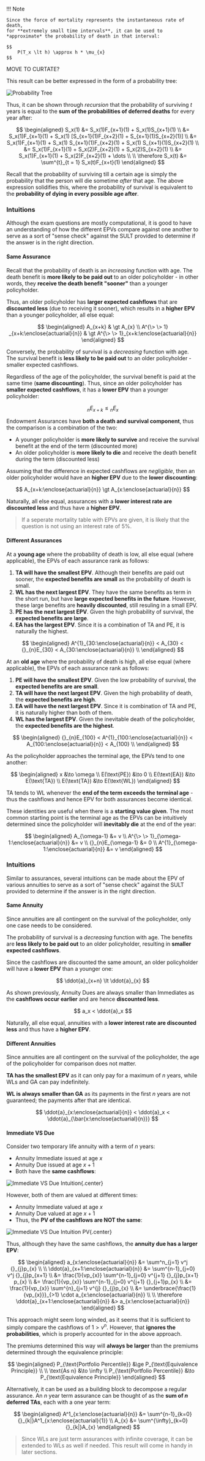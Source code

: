 !!! Note

    Since the force of mortality represents the instantaneous rate of death,
    for **extremely small time intervals**, it can be used to *approximate* the probability of death in that interval:

    $$
        P(T_x \lt h) \approx h * \mu_{x}
    $$

MOVE TO CURTATE?

This result can be better expressed in the form of a probability tree:

<!-- Self Made -->
![Probability Tree](Assets/1.%20Survival%20Models.md/Probability%20Tree.png)

Thus, it can be shown through *recursion* that the probability of surviving $t$ years is equal to the **sum of the probabilities of deferred deaths** for every year after:

$$
\begin{aligned}
    S_x(1)
    &= S_x(1)F_{x+1}(1) + S_x(1)S_{x+1}(1) \\
    &= S_x(1)F_{x+1}(1) + S_x(1) [S_{x+1}(1)F_{x+2}(1) + S_{x+1}(1)S_{x+2}(1)] \\
    &= S_x(1)F_{x+1}(1) + S_x(1) S_{x+1}(1)F_{x+2}(1) + S_x(1) S_{x+1}(1)S_{x+2}(1) \\
    &= S_x(1)F_{x+1}(1) + S_x(2)F_{x+2}(1) + S_x(2)S_{x+2}(1) \\
    &= S_x(1)F_{x+1}(1) + S_x(2)F_{x+2}(1) + \dots \\
    \\
    \therefore S_x(t) &= \sum^{t}_{t = 1} S_x(t)F_{x+t}(1)
\end{aligned}
$$

Recall that the probability of surviving till a certain age is simply the probability that the person will die sometime *after* that age. The above expression solidifies this, where the probability of survival is equivalent to the **probability of dying in every possible age after**.


### **Intuitions**

Although the exam questions are mostly computational, it is good to have an understanding of how the different EPVs compare against one another to serve as a sort of "sense check" against the SULT provided to determine if the answer is in the right direction.

#### **Same Assurance**

Recall that the probability of death is an *increasing* function with age. The death benefit is **more likely to be paid out** to an older policyholder - in other words, they **receive the death benefit "sooner"** than a younger policyholder.

Thus, an older policyholder has **larger expected cashflows** that are **discounted less** (due to receiving it sooner), which results in a **higher EPV** than a younger policyholder, all else equal:

$$
\begin{aligned}
    A_{x+k} & \gt A_{x} \\
    A^{\> \> 1} _{x+k:\enclose{actuarial}{n}} & \gt A^{\> \> 1}_{x+k:\enclose{actuarial}{n}}
\end{aligned}
$$

Conversely, the probability of survival is a *decreasing* function with age. The survival benefit is **less likely to be paid out** to an older policyholder - smaller expected cashflows.

Regardless of the age of the policyholder, the survival benefit is paid at the same time (**same discounting**). Thus, since an older policyholder has **smaller expected cashflows**, it has a **lower EPV** than a younger policyholder:

$$
    {}_{n}E_{x+k} \le {}_{n}E_{x}
$$

Endowment Assurances have **both a death and survival component**, thus the comparison is a combination of the two:

* A younger policyholder is **more likely to survive** and receive the survival benefit at the end of the term (discounted more)
* An older policyholder is **more likely to die** and receive the death benefit during the term (discounted less)

Assuming that the difference in expected cashflows are *negligible*, then an older policyholder would have an **higher EPV** due to the **lower discounting**:

$$
    A_{x+k:\enclose{actuarial}{n}} \gt A_{x:\enclose{actuarial}{n}}
$$

Naturally, all else equal, assurances with a **lower interest rate are discounted less** and thus have a **higher EPV**.

> If a seperate mortality table with EPVs are given, it is likely that the question is not using an interest rate of 5%.

#### **Different Assurances**

At a **young age** where the probability of death is low, all else equal (where applicable), the EPVs of each assurance rank as follows:

1. **TA will have the smallest EPV**. Although their benefits are paid out sooner, the **expected benefits are small** as the probability of death is small.
2. **WL has the next largest EPV**. They have the same benefits as term in the short run, but have **large expected benefits in the future**. However, these large benefits are **heavily discounted**, still resuling in a small EPV.
3. **PE has the next largest EPV**. Given the high probability of survival, the **expected benefits are large**.
4. **EA has the largest EPV**. Since it is a combination of TA and PE, it is naturally the highest.

$$
\begin{aligned}
    A^{1}_{30:\enclose{actuarial}{n}} < A_{30} < {}_{n}E_{30} < A_{30:\enclose{actuarial}{n}} \\
\end{aligned}
$$

At an **old age** where the probability of death is high, all else equal (where applicable), the EPVs of each assurance rank as follows:

1. **PE will have the smallest EPV**. Given the low probability of survival, the **expected benefits are are small**.
2. **TA will have the next largest EPV**. Given the high probability of death, the **expected benefits are high**.
3. **EA will have the next largest EPV**. Since it is combination of TA and PE, it is naturally higher than both of them.
4. **WL has the largest EPV**. Given the inevitable death of the policyholder, the **expected benefits are the highest**.

$$
\begin{aligned}
    {}_{n}E_{100} < A^{1}_{100:\enclose{actuarial}{n}} < A_{100:\enclose{actuarial}{n}} < A_{100} \\
\end{aligned}
$$

As the policyholder approaches the terminal age, the EPVs tend to one another:

$$
\begin{aligned}
    x &\to \omega \\
    E(\text{PE}) &\to 0 \\
    E(\text{EA}) &\to E(\text{TA}) \\
    E(\text{TA}) &\to E(\text{WL})
\end{aligned}
$$

TA tends to WL whenever the **end of the term exceeds the terminal age** - thus the cashflows and hence EPV for both assurances become identical.

These identities are useful when there is a **starting value given**. The most common starting point is the terminal age as the EPVs can be intuitively determined since the policyholder will **inevitably die** at the end of the year:

$$
\begin{aligned}
    A_{\omega-1} &= v \\
    A^{\> \> 1}_{\omega-1:\enclose{actuarial}{n}} &= v \\
    {}_{n}E_{\omega-1} &= 0 \\
    A^{1}_{\omega-1:\enclose{actuarial}{n}} &= v
\end{aligned}
$$

### **Intuitions**

Similar to assurances, several intuitions can be made about the EPV of various annuities to serve as a sort of "sense check" against the SULT provided to determine if the answer is in the right direction.

#### **Same Annuity**

Since annuities are all contingent on the survival of the policyholder, only one case needs to be considered.

The probability of survival is a *decreasing* function with age. The benefits are **less likely to be paid out** to an older policyholder, resulting in **smaller expected cashflows**.

Since the cashflows are discounted the same amount, an older policyholder will have a **lower EPV** than a younger one:

$$
    \ddot{a}_{x+n} \lt \ddot{a}_{x}
$$

As shown previously, Annuity Dues are always smaller than Immediates as the **cashflows occur earlier** and are hence **discounted less**.

$$
    a_x < \ddot{a}_x
$$

Naturally, all else equal, annuities with a **lower interest rate are discounted less** and thus have a **higher EPV**.

#### **Different Annuities**

Since annuities are all contingent on the survival of the policyholder, the age of the policyholder for comparison does not matter.

**TA has the smallest EPV** as it can only pay for a maximum of $n$ years, while WLs and GA can pay indefinitely.

**WL is always smaller than GA** as its payments in the first $n$ years are not guaranteed; the payments after that are identical.

$$
    \ddot{a}_{x:\enclose{actuarial}{n}} < \ddot{a}_x < \ddot{a}_{\bar{x:\enclose{actuarial}{n}}}
$$

#### **Immediate VS Due**

Consider two temporary life annuity with a term of $n$ years:

* Annuity Immediate issued at age $x$
* Annuity Due issued at age $x+1$
* Both have the **same cashflows**:

<!-- Self Made -->
![Immediate VS Due Intuition](Assets/4.%20Life%20Annuities.md/Immediate%20VS%20Due%20Intuition.png){.center}

However, both of them are valued at different times:

* Annuity Immediate valued at age $x$
* Annuity Due valued at age $x+1$
* Thus, the **PV of the cashflows are NOT the same**:

<!-- Self Made -->
![Immediate VS Due Intuition PV](Assets/4.%20Life%20Annuities.md/Immediate%20VS%20Due%20Intuition%20PV.png){.center}

Thus, although they have the same cashflows, the **annuity due has a larger EPV**:

$$
\begin{aligned}
    a_{x:\enclose{actuarial}{n}} &= \sum^n_{j=1} v^j {}_{j}p_{x} \\
    \\
    \ddot{a}_{x+1:\enclose{actuarial}{n}}
    &= \sum^{n-1}_{j=0} v^j {}_{j}p_{x+1} \\
    &= \frac{1}{vp_{x}} \sum^{n-1}_{j=0} v^{j+1} {}_{j}p_{x+1} p_{x} \\
    &= \frac{1}{vp_{x}} \sum^{n-1}_{j=0} v^{j+1} {}_{j+1}p_{x} \\
    &= \frac{1}{vp_{x}} \sum^{n}_{j=1} v^{j} {}_{j}p_{x} \\
    &= \underbrace{\frac{1}{vp_{x}}}_{>1} \cdot  a_{x:\enclose{actuarial}{n}} \\
    \\
    \therefore \ddot{a}_{x+1:\enclose{actuarial}{n}} &> a_{x:\enclose{actuarial}{n}}
\end{aligned}
$$

This approach might seem long winded, as it seems that it is sufficient to simply compare the cashflows of $1 > v^n$. However, that **ignores the probabilities**, which is properly accounted for in the above approach.

The premiums determined this way will **always be larger** than the premiums determined through the equivalence principle:

$$
\begin{aligned}
    P_{\text{Portfolio Percentile}} &\ge P_{\text{Equivalence Principle}} \\
    \\
    \text{As n} &\to \infty \\
    P_{\text{Portfolio Percentile}} &\to P_{\text{Equivalence Principle}}
\end{aligned}
$$

<!-- Why? -->

Alternatively, it can be used as a building block to decompose a regular assurance. An $n$ year term assurance can be thought of as the **sum of $n$ deferred TAs**, each with a one year term:

$$
\begin{aligned}
    A^1_{x:\enclose{actuarial}{n}} &= \sum^{n-1}_{k=0} {}_{k|}A^1_{x:\enclose{actuarial}{1}} \\
    A_{x} &= \sum^{\infty}_{k=0} {}_{k|}A_{x}
\end{aligned}
$$

> Since WLs are just term assurances with infinite coverage, it can be extended to WLs as well if needed. This result will come in handy in later sections.